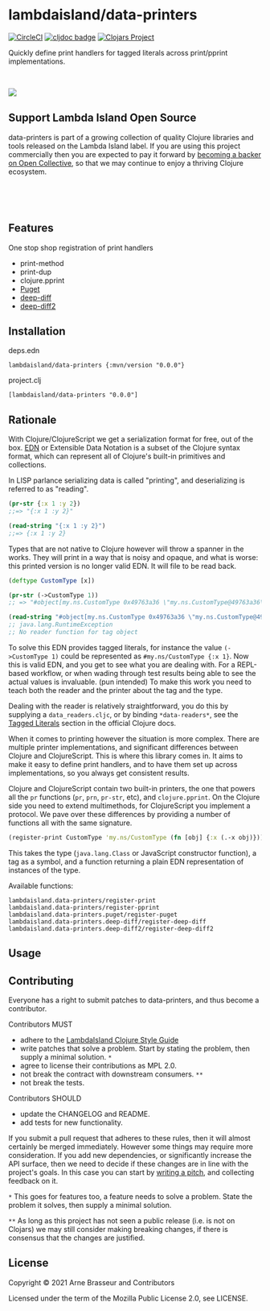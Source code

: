 # lambdaisland/data-printers

<!-- badges -->
[![CircleCI](https://circleci.com/gh/lambdaisland/data-printers.svg?style=svg)](https://circleci.com/gh/lambdaisland/data-printers) [![cljdoc badge](https://cljdoc.org/badge/lambdaisland/data-printers)](https://cljdoc.org/d/lambdaisland/data-printers) [![Clojars Project](https://img.shields.io/clojars/v/lambdaisland/data-printers.svg)](https://clojars.org/lambdaisland/data-printers)
<!-- /badges -->

Quickly define print handlers for tagged literals across print/pprint implementations.

<!-- opencollective -->

&nbsp;

<img align="left" src="https://github.com/lambdaisland/open-source/raw/master/artwork/lighthouse_readme.png">

&nbsp;

## Support Lambda Island Open Source

data-printers is part of a growing collection of quality Clojure libraries and
tools released on the Lambda Island label. If you are using this project
commercially then you are expected to pay it forward by
[becoming a backer on Open Collective](http://opencollective.com/lambda-island#section-contribute),
so that we may continue to enjoy a thriving Clojure ecosystem.

&nbsp;

&nbsp;

<!-- /opencollective -->

## Features

One stop shop registration of print handlers

- print-method
- print-dup
- clojure.pprint
- [Puget](https://github.com/greglook/puget) 
- [deep-diff](https://github.com/lambdaisland/deep-diff)
- [deep-diff2](https://github.com/lambdaisland/deep-diff2)

<!-- installation -->
## Installation

deps.edn

```
lambdaisland/data-printers {:mvn/version "0.0.0"}
```

project.clj

```
[lambdaisland/data-printers "0.0.0"]
```
<!-- /installation -->

## Rationale

With Clojure/ClojureScript we get a serialization format for free, out of the
box. [EDN](https://github.com/edn-format/edn) or Extensible Data Notation is a
subset of the Clojure syntax format, which can represent all of Clojure's
built-in primitives and collections.

In LISP parlance serializing data is called "printing", and deserializing is
referred to as "reading".

``` clojure
(pr-str {:x 1 :y 2})
;;=> "{:x 1 :y 2}"

(read-string "{:x 1 :y 2}")
;;=> {:x 1 :y 2}
```

Types that are not native to Clojure however will throw a spanner in the works.
They will print in a way that is noisy and opaque, and what is worse: this
printed version is no longer valid EDN. It will file to be read back.

``` clojure
(deftype CustomType [x])

(pr-str (->CustomType 1))
;; => "#object[my.ns.CustomType 0x49763a36 \"my.ns.CustomType@49763a36\"]"

(read-string "#object[my.ns.CustomType 0x49763a36 \"my.ns.CustomType@49763a36\"]")
;; java.lang.RuntimeException
;; No reader function for tag object
```

To solve this EDN provides tagged literals, for instance the value
`(->CustomType 1)` could be represented as `#my.ns/CustomType {:x 1}`. Now this
is valid EDN, and you get to see what you are dealing with. For a REPL-based
workflow, or when wading through test results being able to see the actual
values is invaluable. (pun intended) To make this work you need to teach both
the reader and the printer about the tag and the type.

Dealing with the reader is relatively straightforward, you do this by supplying
a `data_readers.cljc`, or by binding `*data-readers*`, see the [Tagged
Literals](https://clojure.org/reference/reader#tagged_literals) section in the
official Clojure docs.

When it comes to printing however the situation is more complex. There are
multiple printer implementations, and significant differences between Clojure
and ClojureScript. This is where this library comes in. It aims to make it easy
to define print handlers, and to have them set up across implementations, so you
always get consistent results.

Clojure and ClojureScript contain two built-in printers, the one that powers all
the `pr` functions (`pr`, `prn`, `pr-str`, etc), and `clojure.pprint`. On the
Clojure side you need to extend multimethods, for ClojureScript you implement a
protocol. We pave over these differences by providing a number of functions all
with the same signature.

``` clojure
(register-print CustomType 'my.ns/CustomType (fn [obj] {:x (.-x obj)}))
```

This takes the type (`java.lang.Class` or JavaScript constructor function), a
tag as a symbol, and a function returning a plain EDN representation of
instances of the type.

Available functions:

```
lambdaisland.data-printers/register-print
lambdaisland.data-printers/register-pprint
lambdaisland.data-printers.puget/register-puget
lambdaisland.data-printers.deep-diff/register-deep-diff
lambdaisland.data-printers.deep-diff2/register-deep-diff2
```

## Usage

<!-- contributing -->
## Contributing

Everyone has a right to submit patches to data-printers, and thus become a contributor.

Contributors MUST

- adhere to the [LambdaIsland Clojure Style Guide](https://nextjournal.com/lambdaisland/clojure-style-guide)
- write patches that solve a problem. Start by stating the problem, then supply a minimal solution. `*`
- agree to license their contributions as MPL 2.0.
- not break the contract with downstream consumers. `**`
- not break the tests.

Contributors SHOULD

- update the CHANGELOG and README.
- add tests for new functionality.

If you submit a pull request that adheres to these rules, then it will almost
certainly be merged immediately. However some things may require more
consideration. If you add new dependencies, or significantly increase the API
surface, then we need to decide if these changes are in line with the project's
goals. In this case you can start by [writing a pitch](https://nextjournal.com/lambdaisland/pitch-template),
and collecting feedback on it.

`*` This goes for features too, a feature needs to solve a problem. State the problem it solves, then supply a minimal solution.

`**` As long as this project has not seen a public release (i.e. is not on Clojars)
we may still consider making breaking changes, if there is consensus that the
changes are justified.
<!-- /contributing -->

<!-- license -->
## License

Copyright &copy; 2021 Arne Brasseur and Contributors

Licensed under the term of the Mozilla Public License 2.0, see LICENSE.
<!-- /license -->

